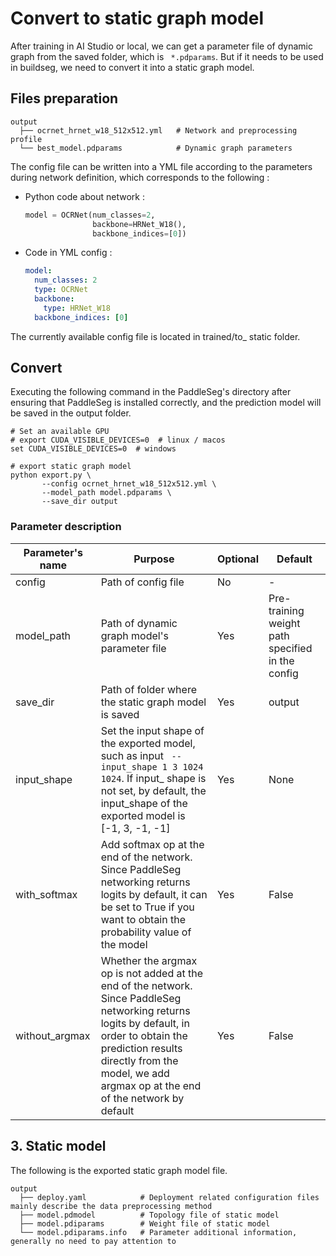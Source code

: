 # Convert to static graph model

After training in AI Studio or local, we can get a parameter file of dynamic graph from the saved folder, which is ` *.pdparams`. But if it needs to be used in buildseg, we need to convert it into a static graph model.

## Files preparation

```shell
output
  ├── ocrnet_hrnet_w18_512x512.yml   # Network and preprocessing profile
  └── best_model.pdparams            # Dynamic graph parameters
```

The config file can be written into a YML file according to the parameters during network definition, which corresponds to the following :

- Python code about network :

  ```python
  model = OCRNet(num_classes=2,
                 backbone=HRNet_W18(),
                 backbone_indices=[0])
  ```

- Code in YML config :

  ```yaml
  model:
    num_classes: 2
    type: OCRNet
    backbone:
      type: HRNet_W18
    backbone_indices: [0]
  ```

The currently available config file is located in trained/to_ static folder.

## Convert

Executing the following command in the PaddleSeg's directory after ensuring that PaddleSeg is installed correctly, and the prediction model will be saved in the output folder.

```shell
# Set an available GPU
# export CUDA_VISIBLE_DEVICES=0  # linux / macos
set CUDA_VISIBLE_DEVICES=0  # windows

# export static graph model
python export.py \
       --config ocrnet_hrnet_w18_512x512.yml \
       --model_path model.pdparams \
       --save_dir output
```

### Parameter description

| Parameter's name | Purpose                                                      | Optional | Default                                          |
| ---------------- | ------------------------------------------------------------ | -------- | ------------------------------------------------ |
| config           | Path of config file                                          | No       | -                                                |
| model_path       | Path of dynamic graph model's parameter file                 | Yes      | Pre-training weight path specified in the config |
| save_dir         | Path of folder where the static graph model is saved         | Yes      | output                                           |
| input_shape      | Set the input shape of the exported model, such as input ` --input_shape 1 3 1024 1024`. If input_ shape is not set, by default, the input_shape of the exported model is [-1, 3, -1, -1] | Yes      | None                                             |
| with_softmax     | Add softmax op at the end of the network. Since PaddleSeg networking returns logits by default, it can be set to True if you want to obtain the probability value of the model | Yes      | False                                            |
| without_argmax   | Whether the argmax op is not added at the end of the network. Since PaddleSeg networking returns logits by default, in order to obtain the prediction results directly from the model, we add argmax op at the end of the network by default | Yes      | False                                            |

## 3. Static model

The following is the exported static graph model file.

```shell
output
  ├── deploy.yaml            # Deployment related configuration files mainly describe the data preprocessing method
  ├── model.pdmodel          # Topology file of static model
  ├── model.pdiparams        # Weight file of static model
  └── model.pdiparams.info   # Parameter additional information, generally no need to pay attention to
```